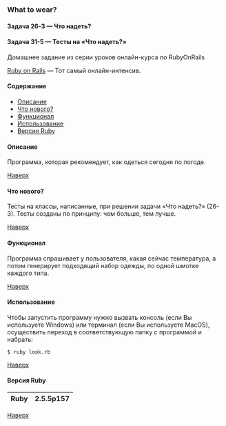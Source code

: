 <a name="to_lift"><h3>What to wear?</h3></a>

#### Задача 26-3 — Что надеть?  
#### Задача 31-5 — Тесты на «Что надеть?»
 
Домашнее задание из серии уроков онлайн-курса по RubyOnRails

[Ruby on Rails](https://goodprogrammer.ru/rails) — Тот самый онлайн-интенсив.

#### Содержание
  - [Описание](#description)
  - [Что нового?](#what_is_new)
  - [Функционал](#update)
  - [Использование](#use)
  - [Версия Ruby](#ruby_version)

<a name="description"><h4>Описание</h4></a>

Программа, которая рекомендует, как одеться сегодня по погоде.

[Наверх](#to_lift)

<a name="what_is_new"><h4>Что нового?</h4></a>

Тесты на классы, написанные, при решении задачи «Что надеть?» (26-3). Тесты созданы по принципу: чем больше, тем лучше. 

[Наверх](#to_lift)

<a name="update"><h4>Функционал</h4></a>

Программа спрашивает у пользователя, какая сейчас температура, а потом генерирует подходящий набор одежды, по одной шмотке каждого типа.

[Наверх](#to_lift)

<a name="use"><h4>Использование</h4></a>

Чтобы запустить программу нужно вызвать консоль (если Вы используете Windows) или терминал (если Вы используете MacOS), осуществить переход в соответствующую папку с программой и набрать:

`$ ruby look.rb`

[Наверх](#to_lift)
<a name="ruby_version"><h4>Версия Ruby</h4></a>

Ruby|2.5.5p157
:---:|:---:

[Наверх](#to_lift)